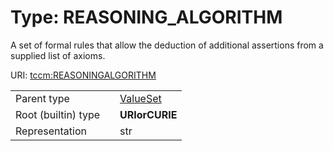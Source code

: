 
# Type: REASONING_ALGORITHM


A set of formal rules that allow the deduction of additional assertions from a supplied list of axioms.

URI: [tccm:REASONINGALGORITHM](https://hotecosystem.org/tccm/REASONINGALGORITHM)

|  |  |  |
| --- | --- | --- |
| Parent type | | [ValueSet](types/ValueSet.md) |
| Root (builtin) type | | **URIorCURIE** |
| Representation | | str |
